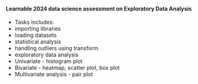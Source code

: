 #### Learnable 2024 data science assessment on Exploratory Data Analysis

* Tasks includes:
* importing libraries
* loading datasets
* statistical analysis
* handling outliers using transform
* exploratory data analysis
* Univariate - histogram plot
* Bivariate - heatmap, scatter plot, box plot
* Multivariate analysis - pair plot
